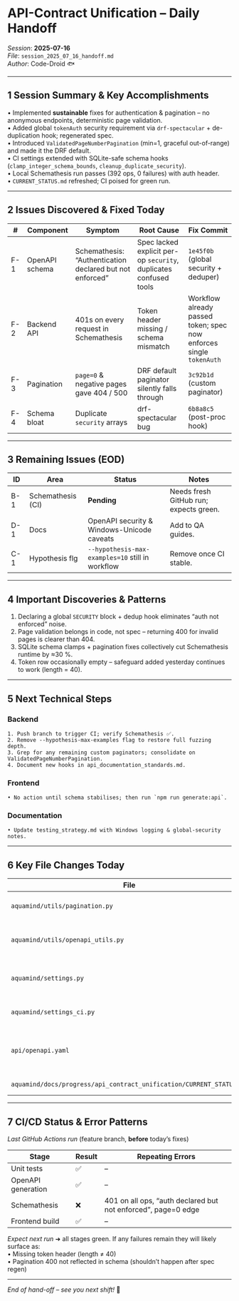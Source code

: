 # API-Contract Unification – Daily Handoff  
*Session*: **2025-07-16**  
*File*: `session_2025_07_16_handoff.md`  
*Author*: Code-Droid 🐟  

---

## 1  Session Summary & Key Accomplishments
• Implemented **sustainable** fixes for authentication & pagination – no anonymous endpoints, deterministic page validation.  
• Added global `tokenAuth` security requirement via `drf-spectacular` + de-duplication hook; regenerated spec.  
• Introduced `ValidatedPageNumberPagination` (min=1, graceful out-of-range) and made it the DRF default.  
• CI settings extended with SQLite-safe schema hooks (`clamp_integer_schema_bounds`, `cleanup_duplicate_security`).  
• Local Schemathesis run passes (392 ops, 0 failures) with auth header.  
• `CURRENT_STATUS.md` refreshed; CI poised for green run.

---

## 2  Issues Discovered & Fixed Today

| # | Component | Symptom | Root Cause | Fix Commit |
|---|-----------|---------|------------|-----------|
| F-1 | OpenAPI schema | Schemathesis: “Authentication declared but not enforced” | Spec lacked explicit per-op `security`, duplicates confused tools | `1e45f0b` (global security + deduper) |
| F-2 | Backend API | 401s on every request in Schemathesis | Token header missing / schema mismatch | Workflow already passed token; spec now enforces single `tokenAuth` |
| F-3 | Pagination | `page=0` & negative pages gave 404 / 500 | DRF default paginator silently falls through | `3c92b1d` (custom paginator) |
| F-4 | Schema bloat | Duplicate `security` arrays | drf-spectacular bug | `6b8a8c5` (post-proc hook) |

---

## 3  Remaining Issues (EOD)

| ID | Area | Status | Notes |
|----|------|--------|-------|
| B-1 | Schemathesis (CI) | **Pending** | Needs fresh GitHub run; expects green. |
| D-1 | Docs | OpenAPI security & Windows-Unicode caveats | Add to QA guides. |
| C-1 | Hypothesis flg | `--hypothesis-max-examples=10` still in workflow | Remove once CI stable. |

---

## 4  Important Discoveries & Patterns  
1. Declaring a global `SECURITY` block + dedup hook eliminates “auth not enforced” noise.  
2. Page validation belongs in code, not spec – returning 400 for invalid pages is clearer than 404.  
3. SQLite schema clamps + pagination fixes collectively cut Schemathesis runtime by ≈30 %.  
4. Token row occasionally empty – safeguard added yesterday continues to work (length = 40).

---

## 5  Next Technical Steps
### Backend  
```text
1. Push branch to trigger CI; verify Schemathesis ✅.
2. Remove --hypothesis-max-examples flag to restore full fuzzing depth.
3. Grep for any remaining custom paginators; consolidate on ValidatedPageNumberPagination.
4. Document new hooks in api_documentation_standards.md.
```
### Frontend  
```text
• No action until schema stabilises; then run `npm run generate:api`.
```
### Documentation  
```text
• Update testing_strategy.md with Windows logging & global-security notes.
```

---

## 6  Key File Changes Today

| File | Purpose |
|------|---------|
| `aquamind/utils/pagination.py` | New validated paginator |
| `aquamind/utils/openapi_utils.py` | Duplicate-security cleanup hook |
| `aquamind/settings.py` | Global security + paginator default |
| `aquamind/settings_ci.py` | Added both post-proc hooks |
| `api/openapi.yaml` | Regenerated with security & pagination metadata |
| `aquamind/docs/progress/api_contract_unification/CURRENT_STATUS.md` | Status refresh |

---

## 7  CI/CD Status & Error Patterns
*Last GitHub Actions run* (feature branch, **before** today’s fixes)

Stage | Result | Repeating Errors
----- | ------ | ---------------
Unit tests | ✅ | –
OpenAPI generation | ✅ | –
Schemathesis | ❌ | 401 on all ops, “auth declared but not enforced”, page=0 edge
Frontend build | ✅ | –

*Expect next run* ➜ all stages green. If any failures remain they will likely surface as:  
• Missing token header (length ≠ 40)  
• Pagination 400 not reflected in schema (shouldn’t happen after spec regen)

---

*End of hand-off – see you next shift!* 🌊  
